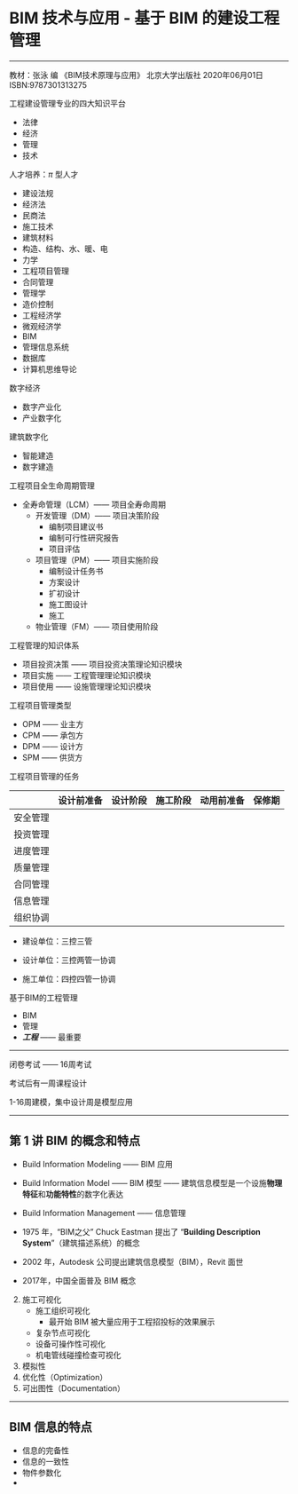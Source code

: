 # BIM 技术与应用 - 基于 BIM 的建设工程管理

---

教材：张泳 编 《BIM技术原理与应用》 北京大学出版社 2020年06月01日 ISBN:9787301313275

工程建设管理专业的四大知识平台

* 法律
* 经济
* 管理
* 技术

人才培养：$\pi$ 型人才

* 建设法规
* 经济法
* 民商法
* 施工技术
* 建筑材料
* 构造、结构、水、暖、电
* 力学
* 工程项目管理
* 合同管理
* 管理学
* 造价控制
* 工程经济学
* 微观经济学
* BIM
* 管理信息系统
* 数据库
* 计算机思维导论

数字经济

* 数字产业化
* 产业数字化

建筑数字化

* 智能建造
* 数字建造

工程项目全生命周期管理

* 全寿命管理（LCM）—— 项目全寿命周期
  * 开发管理（DM）—— 项目决策阶段
    * 编制项目建议书
    * 编制可行性研究报告
    * 项目评估
  * 项目管理（PM）—— 项目实施阶段
    * 编制设计任务书
    * 方案设计
    * 扩初设计
    * 施工图设计
    * 施工
  * 物业管理（FM）—— 项目使用阶段

工程管理的知识体系

* 项目投资决策 —— 项目投资决策理论知识模块
* 项目实施 —— 工程管理理论知识模块
* 项目使用 —— 设施管理理论知识模块

工程项目管理类型

* OPM —— 业主方
* CPM —— 承包方
* DPM —— 设计方
* SPM —— 供货方

工程项目管理的任务

|          | 设计前准备 | 设计阶段 | 施工阶段 | 动用前准备 | 保修期 |
| -------- | ---------- | -------- | -------- | ---------- | ------ |
| 安全管理 |            |          |          |            |        |
| 投资管理 |            |          |          |            |        |
| 进度管理 |            |          |          |            |        |
| 质量管理 |            |          |          |            |        |
| 合同管理 |            |          |          |            |        |
| 信息管理 |            |          |          |            |        |
| 组织协调 |            |          |          |            |        |

* 建设单位：三控三管

* 设计单位：三控两管一协调

* 施工单位：四控四管一协调



基于BIM的工程管理

* BIM
* 管理
* ***工程*** —— 最重要

---

闭卷考试 —— 16周考试

考试后有一周课程设计

1-16周建模，集中设计周是模型应用

---

## 第 1 讲 BIM 的概念和特点

* Build Information Modeling —— BIM 应用

* Build Information Model —— BIM 模型 —— 建筑信息模型是一个设施**物理特征**和**功能特性**的数字化表达

* Build Information Management —— 信息管理



* 1975 年，“BIM之父” Chuck Eastman 提出了 “**Building Description System**”（建筑描述系统）的概念

* 2002 年，Autodesk 公司提出建筑信息模型（BIM），Revit 面世
* 2017年，中国全面普及 BIM 概念



2. 施工可视化
   * 施工组织可视化
     * 最开始 BIM 被大量应用于工程招投标的效果展示
   * 复杂节点可视化
   * 设备可操作性可视化
   * 机电管线碰撞检查可视化
3. 模拟性
4. 优化性（Optimization）
5. 可出图性（Documentation）

---

## BIM 信息的特点

* 信息的完备性
* 信息的一致性
* 物件参数化
* 
